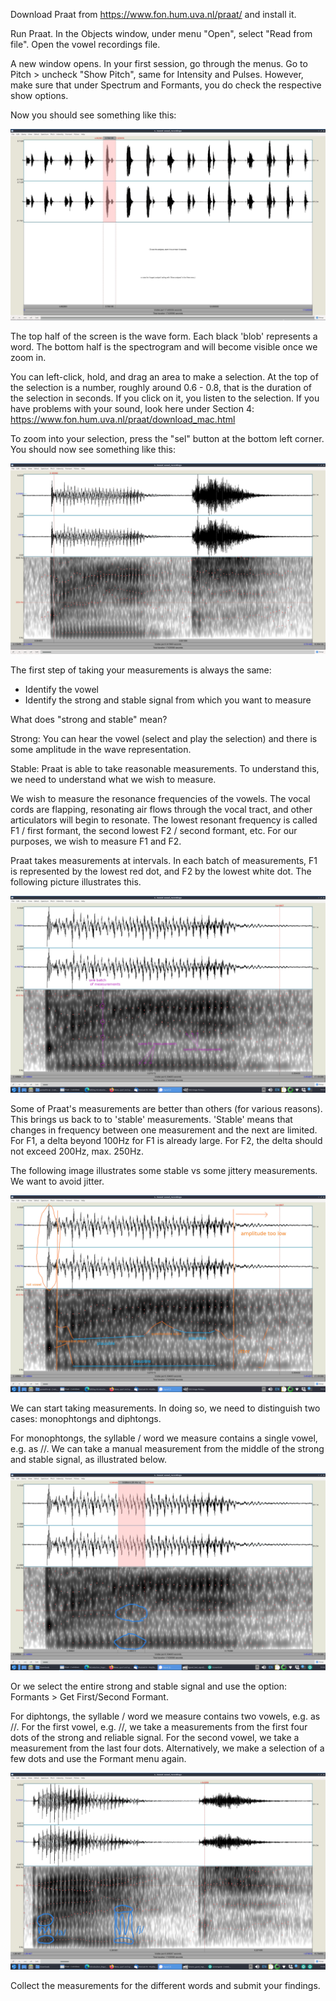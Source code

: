 Download Praat from https://www.fon.hum.uva.nl/praat/ and install it. 

Run Praat. In the Objects window, under menu "Open", select "Read from file". Open the vowel recordings file. 

A new window opens. In your first session, go through the menus. Go to Pitch > uncheck "Show Pitch", same for Intensity and Pulses. However, make sure that under Spectrum and Formants, you do check the respective show options. 

Now you should see something like this: 

![praatoverview](https://github.com/tjuzek/introduction_linguistics/blob/main/praat_overview.jpg?raw=true)

The top half of the screen is the wave form. Each black 'blob' represents a word. The bottom half is the spectrogram and will become visible once we zoom in. 

You can left-click, hold, and drag an area to make a selection. At the top of the selection is a number, roughly around 0.6 - 0.8, that is the duration of the selection in seconds. If you click on it, you listen to the selection. 
If you have problems with your sound, look here under Section 4: https://www.fon.hum.uva.nl/praat/download_mac.html 

To zoom into your selection, press the "sel" button at the bottom left corner. You should now see something like this: 

![closeup](https://github.com/tjuzek/introduction_linguistics/blob/main/close_up.jpg?raw=true)

The first step of taking your measurements is always the same: 

- Identify the vowel
- Identify the strong and stable signal from which you want to measure

What does "strong and stable" mean? 

Strong: You can hear the vowel (select and play the selection) and there is some amplitude in the wave representation. 

Stable: Praat is able to take reasonable measurements. To understand this, we need to understand what we wish to measure. 

We wish to measure the resonance frequencies of the vowels. The vocal cords are flapping, resonating air flows through the vocal tract, and other articulators will begin to resonate. 
The lowest resonant frequency is called F1 / first formant, the second lowest F2 / second formant, etc. For our purposes, we wish to measure F1 and F2. 

Praat takes measurements at intervals. In each batch of measurements, F1 is represented by the lowest red dot, and F2 by the lowest white dot. The following picture illustrates this. 

![measurements](https://github.com/tjuzek/introduction_linguistics/blob/main/measurements.jpg?raw=true)

Some of Praat's measurements are better than others (for various reasons). This brings us back to to 'stable' measurements. 'Stable' means that changes in frequency between one measurement and the next are limited. For F1, a delta beyond 100Hz for F1 is already large. For F2, the delta should not exceed 200Hz, max. 250Hz. 

The following image illustrates some stable vs some jittery measurements. We want to avoid jitter. 

![goodbad](https://github.com/tjuzek/introduction_linguistics/blob/main/good_bad_signal.jpg?raw=true)

We can start taking measurements. In doing so, we need to distinguish two cases: monophtongs and diphtongs. 

For monophtongs, the syllable / word we measure contains a single vowel, e.g. <beat> as //. We can take a manual measurement from the middle of the strong and stable signal, as illustrated below. 

![monogood](https://github.com/tjuzek/introduction_linguistics/blob/main/mono_good_region.jpg?raw=true)

Or we select the entire strong and stable signal and use the option: Formants > Get First/Second Formant. 

For diphtongs, the syllable / word we measure contains two vowels, e.g. <bait> as //. For the first vowel, e.g. //, we take a measurements from the first four dots of the strong and reliable signal. For the second vowel, we take a measurement from the last four dots. Alternatively, we make a selection of a few dots and use the Formant menu again. 
  
![digood](https://github.com/tjuzek/introduction_linguistics/blob/main/diph_good_region.jpg?raw=true)

Collect the measurements for the different words and submit your findings. 
